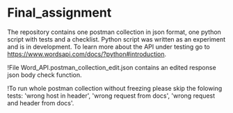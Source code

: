 # Final_assignment
The repository contains one postman collection in json format, one python script with tests and a checklist.
Python script was written as an experiment and is in development.
To learn more about the API under testing go to https://www.wordsapi.com/docs/?python#introduction.

!File Word_API.postman_collection_edit.json contains an edited response json body check function.

!To run whole postman collection without freezing please skip the folowing tests: 'wrong host in header', 'wrong request from docs', 'wrong request and header from docs'.
